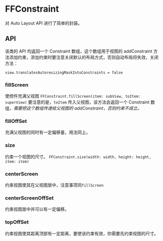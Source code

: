 # FFConstraint
对 Auto Layout API 进行了简单的封装。

## API
该类的 API 均返回一个 Constraint 数组，这个数组用于视图的 addConstraint 方法添加约束，添加约束时要注意关闭默认的布局方式，否则自动布局将失效，关闭方法：
```
view.translatesAutoresizingMaskIntoConstraints = false
```
### fillScreen
使控件充满父视图
`FFConstraint.fillScreen(item: subView, toItem: superView)`
要注意的是，`toItem` 传入父视图，该方法会返回一个 Constraint 数组，*需要把这个数组传递给父视图的 addConstraint，否则约束不成立。*

### fillOffSet
充满父视图的同时有一定偏移量，用法同上。

### size
约束一个视图的尺寸。
`FFConstraint.size(width: width, height: height, item: item)`

### centerScreen
约束视图使其在父视图居中，注意事项同`fillScreen`

### centerScreenOffSet
约束视图居中并可以有一定偏移。

### topOffSet
约束视图使其距离顶部有一定距离，要使该约束有效，你需要先约束视图的尺寸。
